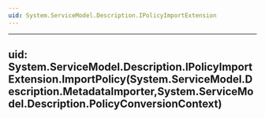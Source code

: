 ```yaml
---
uid: System.ServiceModel.Description.IPolicyImportExtension
---
```


---
uid: System.ServiceModel.Description.IPolicyImportExtension.ImportPolicy(System.ServiceModel.Description.MetadataImporter,System.ServiceModel.Description.PolicyConversionContext)
---
